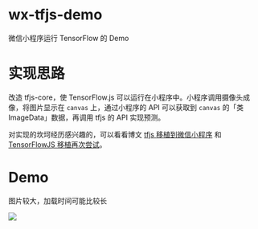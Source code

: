 # wx-tfjs-demo
微信小程序运行 TensorFlow 的 Demo

# 实现思路
改造 tfjs-core，使 TensorFlow.js 可以运行在小程序中。小程序调用摄像头成像，将图片显示在 `canvas` 上，通过小程序的 API 可以获取到 `canvas` 的「类 ImageData」数据，再调用 tfjs 的 API 实现预测。

对实现的坎坷经历感兴趣的，可以看看博文 [tfjs 移植到微信小程序](https://hunterx.xyz/try-tfjs-on-wx.html) 和 [TensorFlowJS 移植再次尝试](https://hunterx.xyz/retry-tfjs-on-wx.html)。

# Demo
图片较大，加载时间可能比较长

![](https://github.com/HunterXuan/wx-tfjs-demo/blob/master/images/demo.gif)

